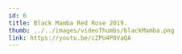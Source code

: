 ```yaml
---
id: 6
title: Black Mamba Red Rose 2019.
thumb: ../../images/videoThumbs/blackMamba.png
link: https://youtu.be/cZPU4P0VaQA
---
```

